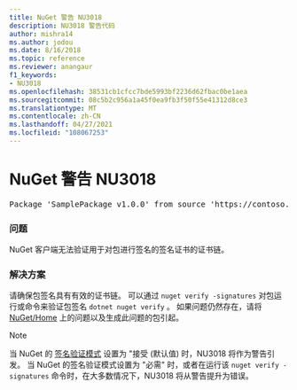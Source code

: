 ```yaml
---
title: NuGet 警告 NU3018
description: NU3018 警告代码
author: mishra14
ms.author: jodou
ms.date: 8/16/2018
ms.topic: reference
ms.reviewer: anangaur
f1_keywords:
- NU3018
ms.openlocfilehash: 38531cb1cfcc7bde5993bf2236d62fbac0be1aea
ms.sourcegitcommit: 08c5b2c956a1a45f0ea9fb3f50f55e41312d8ce3
ms.translationtype: MT
ms.contentlocale: zh-CN
ms.lasthandoff: 04/27/2021
ms.locfileid: "108067253"
---
```

# <a name="nuget-warning-nu3018"></a>NuGet 警告 NU3018

<pre>Package 'SamplePackage v1.0.0' from source 'https://contoso.com/index.json': The primary signature's signing certificate is not trusted by the trust provider.</pre>

### <a name="issue"></a>问题

NuGet 客户端无法验证用于对包进行签名的签名证书的证书链。

### <a name="solution"></a>解决方案

请确保包签名具有有效的证书链。 可以通过 `nuget verify -signatures` 对包运行或命令来验证包签名 `dotnet nuget verify` 。 如果问题仍然存在，请将 [NuGet/Home](https://github.com/NuGet/Home/issues) 上的问题以及生成此问题的包引起。

> [!Note]
> 当 NuGet 的 [签名验证模式](../../consume-packages/installing-signed-packages.md#configure-package-signature-requirements) 设置为 "接受 (默认值) 时，NU3018 将作为警告引发。
> 当 NuGet 的签名验证模式设置为 "必需" 时，或者在运行该 `nuget verify -signatures` 命令时，在大多数情况下，NU3018 将从警告提升为错误。
